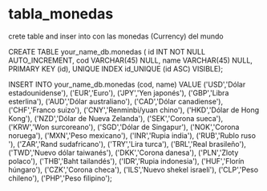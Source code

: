 # tabla_monedas
crete table and inser into con las monedas (Currency) del mundo 

CREATE TABLE your_name_db.monedas (
  id INT NOT NULL AUTO_INCREMENT,
  cod VARCHAR(45) NULL,
  name VARCHAR(45) NULL,
  PRIMARY KEY (id),
  UNIQUE INDEX id_UNIQUE (id ASC) VISIBLE);

INSERT INTO your_name_db.monedas (cod, name)
VALUE ('USD','Dólar estadounidense'),
	  ('EUR','Euro'),
      ('JPY','Yen japonés'),
      ('GBP','Libra esterlina'),
      ('AUD','Dólar australiano'),
      ('CAD','Dólar canadiense'),
      ('CHF','Franco suizo'),
      ('CNY','Renminbi/yuan chino'),
      ('HKD','Dólar de Hong Kong'),
      ('NZD','Dólar de Nueva Zelanda'),
      ('SEK','Corona sueca'),
      ('KRW','Won surcoreano'),
      ('SGD','Dólar de Singapur'),
      ('NOK','Corona noruega'),
      ('MXN','Peso mexicano'),
      ('INR','Rupia india'),
      ('RUB','Rublo ruso	'),
      ('ZAR','Rand sudafricano'),
      ('TRY','Lira turca'),
      ('BRL','Real brasileño'),
      ('TWD','Nuevo dólar taiwanés'),
      ('DKK','Corona danesa'),
      ('PLN','Zloty polaco'),
      ('THB','Baht tailandés'),
      ('IDR','Rupia indonesia'),
      ('HUF','Florín húngaro'),
      ('CZK','Corona checa'),
      ('ILS','Nuevo shekel israelí'),
      ('CLP','Peso chileno'),
      ('PHP','Peso filipino');
